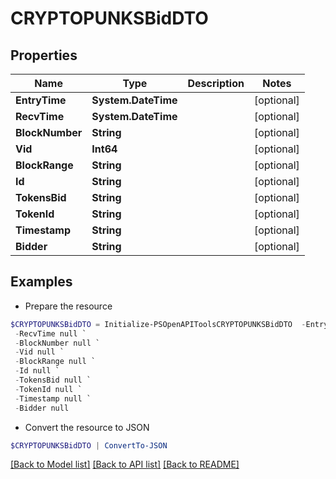 # CRYPTOPUNKSBidDTO
## Properties

Name | Type | Description | Notes
------------ | ------------- | ------------- | -------------
**EntryTime** | **System.DateTime** |  | [optional] 
**RecvTime** | **System.DateTime** |  | [optional] 
**BlockNumber** | **String** |  | [optional] 
**Vid** | **Int64** |  | [optional] 
**BlockRange** | **String** |  | [optional] 
**Id** | **String** |  | [optional] 
**TokensBid** | **String** |  | [optional] 
**TokenId** | **String** |  | [optional] 
**Timestamp** | **String** |  | [optional] 
**Bidder** | **String** |  | [optional] 

## Examples

- Prepare the resource
```powershell
$CRYPTOPUNKSBidDTO = Initialize-PSOpenAPIToolsCRYPTOPUNKSBidDTO  -EntryTime null `
 -RecvTime null `
 -BlockNumber null `
 -Vid null `
 -BlockRange null `
 -Id null `
 -TokensBid null `
 -TokenId null `
 -Timestamp null `
 -Bidder null
```

- Convert the resource to JSON
```powershell
$CRYPTOPUNKSBidDTO | ConvertTo-JSON
```

[[Back to Model list]](../README.md#documentation-for-models) [[Back to API list]](../README.md#documentation-for-api-endpoints) [[Back to README]](../README.md)

